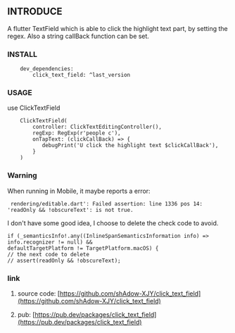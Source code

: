 ## INTRODUCE

 A flutter TextField which is able to click the highlight text part, by setting the regex.
 Also a string callBack function can be set.

### INSTALL

```
    dev_dependencies:
        click_text_field: ^last_version
```

### USAGE
use ClickTextField
```
    ClickTextField(
        controller: ClickTextEditingController(),
        regExp: RegExp(r'people c'),
        onTapText: (clickCallBack) => {
           debugPrint('U click the highlight text $clickCallBack'),
        }
    )
```
### Warning
When running in Mobile, it maybe reports a error:
```
 rendering/editable.dart': Failed assertion: line 1336 pos 14: 'readOnly && !obscureText': is not true.
```
I don't have some good idea, I choose to delete the check code to avoid.
```
if (_semanticsInfo!.any((InlineSpanSemanticsInformation info) => info.recognizer != null) &&
defaultTargetPlatform != TargetPlatform.macOS) {
// the next code to delete
// assert(readOnly && !obscureText);
```

### link
1. source code: [https://github.com/shAdow-XJY/click_text_field](https://github.com/shAdow-XJY/click_text_field)

2. pub: [https://pub.dev/packages/click_text_field](https://pub.dev/packages/click_text_field)